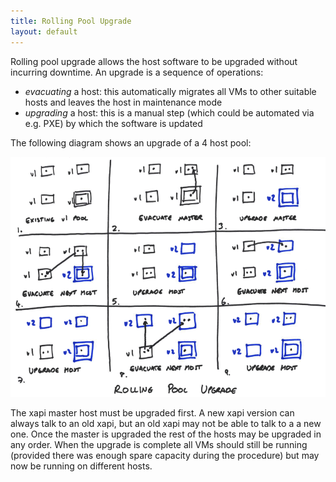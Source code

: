 ```yaml
---
title: Rolling Pool Upgrade
layout: default
---
```


Rolling pool upgrade allows the host software to be upgraded without incurring
downtime. An upgrade is a sequence of operations:
- *evacuating* a host: this automatically migrates all VMs to other suitable
  hosts and leaves the host in maintenance mode
- *upgrading* a host: this is a manual step (which could be automated via e.g.
  PXE) by which the software is updated

The following diagram shows an upgrade of a 4 host pool:

![Installing a new version without incurring VM downtime](rpu.png)

The xapi master host must be upgraded first. A new xapi version can always
talk to an old xapi, but an old xapi may not be able to talk to a a new one.
Once the master is upgraded the rest of the hosts may be upgraded in any
order. When the upgrade is complete all VMs should still be running (provided
  there was enough spare capacity during the procedure) but may now be running
on different hosts.
